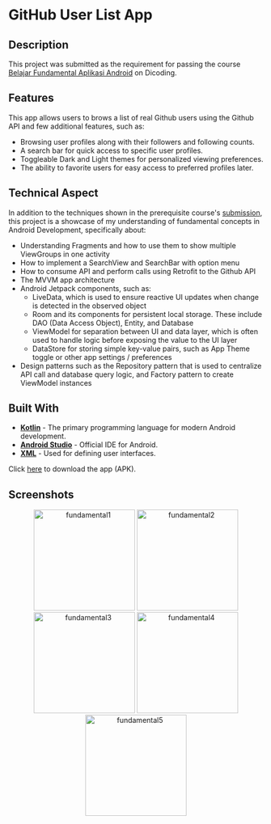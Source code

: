 # GitHub User List App

## Description
This project was submitted as the requirement for passing the course [Belajar Fundamental Aplikasi Android](https://www.dicoding.com/academies/14-belajar-fundamental-aplikasi-android) on Dicoding.

## Features
This app allows users to brows a list of real Github users using the Github API and few additional features, such as:
- Browsing user profiles along with their followers and following counts.
- A search bar for quick access to specific user profiles.
- Toggleable Dark and Light themes for personalized viewing preferences.
- The ability to favorite users for easy access to preferred profiles later.

## Technical Aspect
In addition to the techniques shown in the prerequisite course's [submission](https://github.com/mediarahan/DicodingBeginner), this project is a showcase of my understanding of fundamental concepts in Android Development, specifically about:
- Understanding Fragments and how to use them to show multiple ViewGroups in one activity
- How to implement a SearchView and SearchBar with option menu
- How to consume API and perform calls using Retrofit to the Github API
- The MVVM app architecture
- Android Jetpack components, such as:
  - LiveData, which is used to ensure reactive UI updates when change is detected in the observed object
  - Room and its components for persistent local storage. These include DAO (Data Access Object), Entity, and Database
  - ViewModel for separation between UI and data layer, which is often used to handle logic before exposing the value to the UI layer
  - DataStore for storing simple key-value pairs, such as App Theme toggle or other app settings / preferences
- Design patterns such as the Repository pattern that is used to centralize API call and database query logic, and Factory pattern to create ViewModel instances

## Built With
- **[Kotlin](https://kotlinlang.org/)** - The primary programming language for modern Android development.
- **[Android Studio](https://developer.android.com/studio)** - Official IDE for Android.
- **[XML](https://developer.android.com/guide/topics/ui/declaring-layout)** - Used for defining user interfaces.

Click [here](https://drive.google.com/file/d/1P4MSWzerwf2tT-DIMgVkUTOhEP9KNeCg/view?usp=sharing) to download the app (APK).

## Screenshots
<p align="center">
  <img src="https://github.com/user-attachments/assets/409ad156-6907-4aba-b69d-af6d9790d8a6" alt="fundamental1" width="200"/>
  <img src="https://github.com/user-attachments/assets/29076e80-7dc8-48b2-8cfb-cf0c938ade98" alt="fundamental2" width="200"/>
  <img src="https://github.com/user-attachments/assets/e892594e-e483-4378-806b-d879a7298036" alt="fundamental3" width="200"/>
  <img src="https://github.com/user-attachments/assets/48de59b7-7264-4a2d-8b4a-8d5f8d166f27" alt="fundamental4" width="200"/>
  <img src="https://github.com/user-attachments/assets/88c7a5ea-58d6-4355-9de8-04c7566cdee1" alt="fundamental5" width="200"/>
</p>
